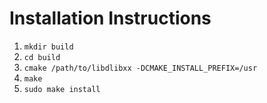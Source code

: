 # Installation Instructions

1. `mkdir build`
2. `cd build`
3. `cmake /path/to/libdlibxx -DCMAKE_INSTALL_PREFIX=/usr`
4. `make`
5. `sudo make install`

